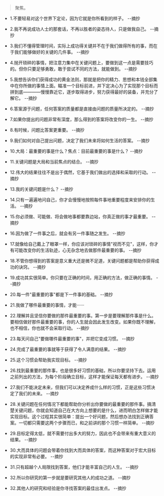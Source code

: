>聚焦。

- 1.不要轻易对这个世界下定论，因为它就是你所看到的样子。 --摘抄

- 2.我不再说成功人士的那套话，不再以胜者的姿态待人，只是做我自己。 --摘抄

- 3.我们不懂得管理时间，实际上成功得关键并不在于我们做得所有的事，而在于我们能够做好的关键的几件事。 --摘抄

- 4.抛开琐碎的事情，把注意力集中在关键问题上，要做到这一点是需要技巧的。但你只要足够勇敢，敢于尝试不同的方法，就能做到。 --摘抄

- 5.我想告诉你们获得成功的黄金法则，那就是把你的精力、思想和本钱全部集中在你所做的事情上面。瞄准一个目标前进，并下定决心为了实现那个目标而拼到底————慢慢靠近它，逐步取得进步，努力获得最好的装备，并充分了解它。 --摘抄

- 6.答案源于问题，任何答案的质量都是直接由问题的质量所决定的。 --摘抄

- 7.如果你提出的问题非常有深度，那么得到的答案将改变你的一生。 --摘抄

- 8.有时候，问题比答案更重要。 --摘抄

- 9.我们如何对自己提出问题，决定了我们未来将如何生活的答案。 --摘抄

- 10.大局：最重要的事是什么？焦点：目前最重要的事是什么？ --摘抄

- 11.关键问题是大局和当前焦点的结合。 --摘抄

- 12.伟大的结果往往不是出于偶然，它基于我们做出的选择和采取的行动。 --摘抄

- 13.我的关键问题是什么？ --摘抄

- 14.只有一遍遍地问自己，你才会慢慢地按照每件事地重要程度来安排你的生活。 --摘抄

- 15.你必须做、可能做、将会做地事都要靠边站，你真正做的事才最重要。 --摘抄

- 16.因为做了一件事之后，就会有另一件事随之发生。 --摘抄

- 17.就像给自己戴上了眼罩一样，你应该对琐碎的事情"视而不见"，这样，你才有可能改变你的生活轨迹，心无杂念地去做那件最重要的事。 --摘抄

- 18.不管你想得到的答案是意义重大还是微不足道，关键问题都是帮助你获得成功的诀窍。 --摘抄

- 19.成功其实很简单。你只要在正确的时间，用正确的方法，做正确的事情。 --摘抄

- 20.每一件"最重要的事"都是下一件事的基础。 --摘抄

- 21.我做了哪件最重要的事情，才能······

- 22.理解并且坚信你要做的那件最重要的事。第一步是要理解那件事是什么。要相信做好那件最重要的事，你的人生就会因此发生改变。如果你既不理解，也不相信，你也就不会采取行动。 --摘抄

- 23.每天问自己"要做哪件最重要的事"，并把它变成习惯。 --摘抄

- 24.完成了最重要的事就等于获得了令人满意的结果。 --摘抄

- 25.这个习惯会帮助我实现目标。 --摘抄

- 26.找到最重要的那件事，也是很多好习惯的基础，所以你要坚持下去。运用之前列出的方法，为每个阶段确立目标，这样才能保证每天都有进步。 --摘抄

- 27.我们不能决定未来，但我们可以决定养成什么样的习惯，正是这些习惯决定了我们的未来。 --摘抄

- 28.关键问题在任何情况下都能帮助你分析出你要做的最重要的那件事。搞清楚关键问题，你就会知道自己在大方向上想要的是什么，进而明白怎样做才能实现目标。这个过程其实很简单：提出一个好问题，然后想办法找到正确答案。一切都只需要这两个步骤而已，和之前讲的那个习惯一样简单。 --摘抄

- 29.目标定得太低，就不需要付出多大的努力，因此也不会带来有重大意义的结果。 --摘抄

- 30.大而具体的问题会带着你找到大而具体的答案，而这种答案对于宏大目标的实现非常有必要。 --摘抄

- 31.只有超越个人局限找到答案，他们才能丰富自己的人生。 --摘抄

- 32.所以你研究的第一步就是要研究其他人的成功之道。 --摘抄

- 32.其他人的研究和经验是你寻找答案的最佳出发点。 --摘抄

